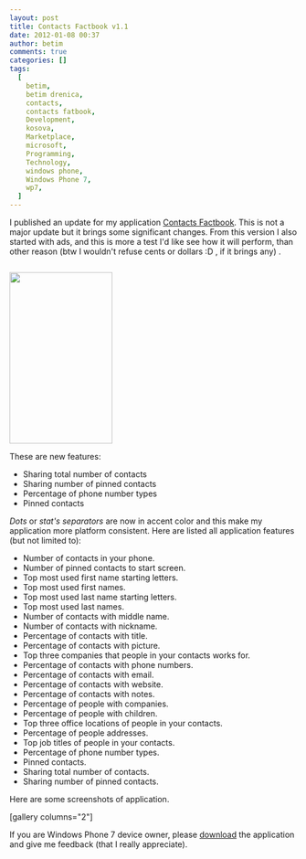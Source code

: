 ```yaml
---
layout: post
title: Contacts Factbook v1.1
date: 2012-01-08 00:37
author: betim
comments: true
categories: []
tags:
  [
    betim,
    betim drenica,
    contacts,
    contacts fatbook,
    Development,
    kosova,
    Marketplace,
    microsoft,
    Programming,
    Technology,
    windows phone,
    Windows Phone 7,
    wp7,
  ]
---
```


I published an update for my application <a href="http://www.windowsphone.com/en-us/apps/da94664d-30f1-4b63-b471-dcbdc3a695e0" target="_blank">Contacts Factbook</a>. This is not a major update but it brings some significant changes. From this version I also started with ads, and this is more a test I'd like see how it will perform, than other reason (btw I wouldn't refuse cents or dollars :D , if it brings any) .

<a href="http://www.windowsphone.com/en-US/apps/da94664d-30f1-4b63-b471-dcbdc3a695e0" target="_new"><img class="aligncenter" src="http://snac.nokia.com/hosted/ad/78/-nokia-lumia-800-10-9218.jpg" alt="" border="0" /></a>

<a href="http://blog.betimdrenica.com/wp-content/uploads/2012/01/screeshot5.png"><img class="aligncenter size-medium wp-image-269" title="Screeshot5" src="http://blog.betimdrenica.com/wp-content/uploads/2012/01/screeshot5.png?w=180" alt="" width="180" height="300" /></a>

These are new features:

<ul>
	<li>Sharing total number of contacts</li>
	<li>Sharing number of pinned contacts</li>
	<li>Percentage of phone number types</li>
	<li>Pinned contacts</li>
</ul>
<em>Dots</em> or <em>stat's separators</em> are now in accent color and this make my application more platform consistent.

<!--more-->Here are listed all application features (but not limited to):

- Number of contacts in your phone.
- Number of pinned contacts to start screen.
- Top most used first name starting letters.
- Top most used first names.
- Top most used last name starting letters.
- Top most used last names.
- Number of contacts with middle name.
- Number of contacts with nickname.
- Percentage of contacts with title.
- Percentage of contacts with picture.
- Top three companies that people in your contacts works for.
- Percentage of contacts with phone numbers.
- Percentage of contacts with email.
- Percentage of contacts with website.
- Percentage of contacts with notes.
- Percentage of people with companies.
- Percentage of people with children.
- Top three office locations of people in your contacts.
- Percentage of people addresses.
- Top job titles of people in your contacts.
- Percentage of phone number types.
- Pinned contacts.
- Sharing total number of contacts.
- Sharing number of pinned contacts.

Here are some screenshots of application.

[gallery columns="2"]

If you are Windows Phone 7 device owner, please <a href="http://www.windowsphone.com/en-us/apps/da94664d-30f1-4b63-b471-dcbdc3a695e0" target="_blank">download</a> the application and give me feedback (that I really appreciate).
